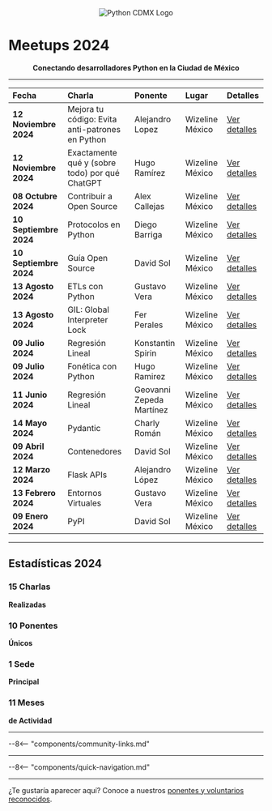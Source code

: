 <div align="center">
  <img src="/images/logo.png" alt="Python CDMX Logo">
</div>

# Meetups 2024 <i class="fas fa-calendar-alt"></i>

<div align="center">
  <b>Conectando desarrolladores Python en la Ciudad de México</b>
</div>

---

| <i class="fas fa-calendar"></i> **Fecha** | <i class="fas fa-microphone"></i> **Charla** | <i class="fas fa-user"></i> **Ponente** | <i class="fas fa-map-marker-alt"></i> **Lugar** | <i class="fas fa-link"></i> **Detalles** |
|:---|:---|:---|:---|:---|
| **12 Noviembre 2024** | Mejora tu código: Evita anti-patrones en Python | Alejandro Lopez | Wizeline México | [Ver detalles](202411-noviembre/) |
| **12 Noviembre 2024** | Exactamente qué y (sobre todo) por qué ChatGPT | Hugo Ramírez | Wizeline México | [Ver detalles](202411-noviembre/) |
| **08 Octubre 2024** | Contribuir a Open Source | Alex Callejas | Wizeline México | [Ver detalles](202410-octubre/) |
| **10 Septiembre 2024** | Protocolos en Python | Diego Barriga | Wizeline México | [Ver detalles](202409-septiembre/) |
| **10 Septiembre 2024** | Guía Open Source | David Sol | Wizeline México | [Ver detalles](202409-septiembre/) |
| **13 Agosto 2024** | ETLs con Python | Gustavo Vera | Wizeline México | [Ver detalles](202408-agosto/) |
| **13 Agosto 2024** | GIL: Global Interpreter Lock | Fer Perales | Wizeline México | [Ver detalles](202408-agosto/) |
| **09 Julio 2024** | Regresión Lineal | Konstantin Spirin | Wizeline México | [Ver detalles](202407-julio/) |
| **09 Julio 2024** | Fonética con Python | Hugo Ramirez | Wizeline México | [Ver detalles](202407-julio/) |
| **11 Junio 2024** | Regresión Lineal | Geovanni Zepeda Martínez | Wizeline México | [Ver detalles](202406-junio/) |
| **14 Mayo 2024** | Pydantic | Charly Román | Wizeline México | [Ver detalles](202405-mayo/) |
| **09 Abril 2024** | Contenedores | David Sol | Wizeline México | [Ver detalles](202404-abril/) |
| **12 Marzo 2024** | Flask APIs | Alejandro López | Wizeline México | [Ver detalles](202403-marzo/) |
| **13 Febrero 2024** | Entornos Virtuales | Gustavo Vera | Wizeline México | [Ver detalles](202402-febrero/) |
| **09 Enero 2024** | PyPI | David Sol | Wizeline México | [Ver detalles](202401-enero/) |

---

## <i class="fas fa-star"></i> Estadísticas 2024

<div class="stats-grid">

<div class="stat-card">
  <h3><i class="fas fa-microphone"></i> 15 Charlas</h3>
  <p><b>Realizadas</b></p>
</div>

<div class="stat-card">
  <h3><i class="fas fa-users"></i> 10 Ponentes</h3>
  <p><b>Únicos</b></p>
</div>

<div class="stat-card">
  <h3><i class="fas fa-map-marker-alt"></i> 1 Sede</h3>
  <p><b>Principal</b></p>
</div>

<div class="stat-card">
  <h3><i class="fas fa-calendar"></i> 11 Meses</h3>
  <p><b>de Actividad</b></p>
</div>

</div>

---

--8<-- "components/community-links.md"

---

--8<-- "components/quick-navigation.md"

---

¿Te gustaría aparecer aquí? Conoce a nuestros [ponentes y voluntarios reconocidos](/comunidad/como-contribuir/).
